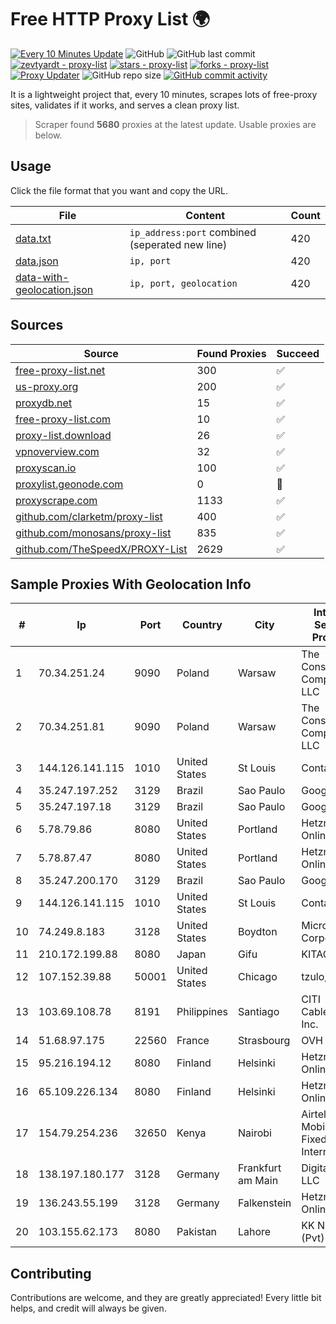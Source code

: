 
# Free HTTP Proxy List 🌍

[![Every 10 Minutes Update](https://github.com/mertguvencli/http-proxy-list/actions/workflows/main.yml/badge.svg?branch=main)](https://github.com/mertguvencli/http-proxy-list/actions/workflows/main.yml)
![GitHub](https://img.shields.io/github/license/mertguvencli/http-proxy-list)
![GitHub last commit](https://img.shields.io/github/last-commit/mertguvencli/http-proxy-list)
[![zevtyardt - proxy-list](https://img.shields.io/static/v1?label=zevtyardt&message=proxy-list&color=blue&logo=github)](https://github.com/zevtyardt/proxy-list "Go to GitHub repo")
[![stars - proxy-list](https://img.shields.io/github/stars/zevtyardt/proxy-list?style=social)](https://github.com/zevtyardt/proxy-list)
[![forks - proxy-list](https://img.shields.io/github/forks/zevtyardt/proxy-list?style=social)](https://github.com/zevtyardt/proxy-list)
[![Proxy Updater](https://github.com/zevtyardt/proxy-list/workflows/Proxy%20Updater/badge.svg)](https://github.com/zevtyardt/proxy-list/actions?query=workflow:"Proxy+Updater")
![GitHub repo size](https://img.shields.io/github/repo-size/zevtyardt/proxy-list)
[![GitHub commit activity](https://img.shields.io/github/commit-activity/m/zevtyardt/proxy-list?logo=commits)](https://github.com/zevtyardt/proxy-list/commits/main)

It is a lightweight project that, every 10 minutes, scrapes lots of free-proxy sites, validates if it works, and serves a clean proxy list.

> Scraper found **5680** proxies at the latest update. Usable proxies are below.

## Usage

Click the file format that you want and copy the URL.

|File|Content|Count|
|----|-------|-----|
|[data.txt](https://raw.githubusercontent.com/mertguvencli/http-proxy-list/main/proxy-list/data.txt)|`ip_address:port` combined (seperated new line)|420|
|[data.json](https://raw.githubusercontent.com/mertguvencli/http-proxy-list/main/proxy-list/data.json)|`ip, port`|420|
|[data-with-geolocation.json](https://raw.githubusercontent.com/mertguvencli/http-proxy-list/main/proxy-list/data-with-geolocation.json)|`ip, port, geolocation`|420|

## Sources

|Source|Found Proxies|Succeed|
|------|-------------|-------|
|[free-proxy-list.net](https://free-proxy-list.net)|300|✅|
|[us-proxy.org](https://www.us-proxy.org)|200|✅|
|[proxydb.net](http://proxydb.net)|15|✅|
|[free-proxy-list.com](https://free-proxy-list.com/?page=&port=&type%5B%5D=http&type%5B%5D=https&up_time=0&search=Search)|10|✅|
|[proxy-list.download](https://www.proxy-list.download/HTTP)|26|✅|
|[vpnoverview.com](https://vpnoverview.com/privacy/anonymous-browsing/free-proxy-servers)|32|✅|
|[proxyscan.io](https://www.proxyscan.io)|100|✅|
|[proxylist.geonode.com](https://proxylist.geonode.com/api/proxy-list?limit=300&page=1&sort_by=lastChecked&sort_type=desc&protocols=http,https)|0|🚫|
|[proxyscrape.com](https://api.proxyscrape.com/v2/?request=displayproxies&protocol=http&timeout=10000&country=all&ssl=all&anonymity=all)|1133|✅|
|[github.com/clarketm/proxy-list](https://raw.githubusercontent.com/clarketm/proxy-list/master/proxy-list-raw.txt)|400|✅|
|[github.com/monosans/proxy-list](https://raw.githubusercontent.com/monosans/proxy-list/main/proxies/http.txt)|835|✅|
|[github.com/TheSpeedX/PROXY-List](https://raw.githubusercontent.com/TheSpeedX/PROXY-List/master/http.txt)|2629|✅|


## Sample Proxies With Geolocation Info

|#|Ip|Port|Country|City|Internet Service Provider|
|-|--|----|-------|----|-------------------------|
|1|70.34.251.24|9090|Poland|Warsaw|The Constant Company, LLC|
|2|70.34.251.81|9090|Poland|Warsaw|The Constant Company, LLC|
|3|144.126.141.115|1010|United States|St Louis|Contabo Inc.|
|4|35.247.197.252|3129|Brazil|Sao Paulo|Google LLC|
|5|35.247.197.18|3129|Brazil|Sao Paulo|Google LLC|
|6|5.78.79.86|8080|United States|Portland|Hetzner Online GmbH|
|7|5.78.87.47|8080|United States|Portland|Hetzner Online GmbH|
|8|35.247.200.170|3129|Brazil|Sao Paulo|Google LLC|
|9|144.126.141.115|1010|United States|St Louis|Contabo Inc.|
|10|74.249.8.183|3128|United States|Boydton|Microsoft Corporation|
|11|210.172.199.88|8080|Japan|Gifu|KITAGATA|
|12|107.152.39.88|50001|United States|Chicago|tzulo, inc.|
|13|103.69.108.78|8191|Philippines|Santiago|CITI Cableworld Inc.|
|14|51.68.97.175|22560|France|Strasbourg|OVH SAS|
|15|95.216.194.12|8080|Finland|Helsinki|Hetzner Online GmbH|
|16|65.109.226.134|8080|Finland|Helsinki|Hetzner Online GmbH|
|17|154.79.254.236|32650|Kenya|Nairobi|Airtel KE Mobile & Fixed Internet|
|18|138.197.180.177|3128|Germany|Frankfurt am Main|DigitalOcean, LLC|
|19|136.243.55.199|3128|Germany|Falkenstein|Hetzner Online GmbH|
|20|103.155.62.173|8080|Pakistan|Lahore|KK Networks (Pvt) Ltd.|



## Contributing

Contributions are welcome, and they are greatly appreciated! Every
little bit helps, and credit will always be given.

